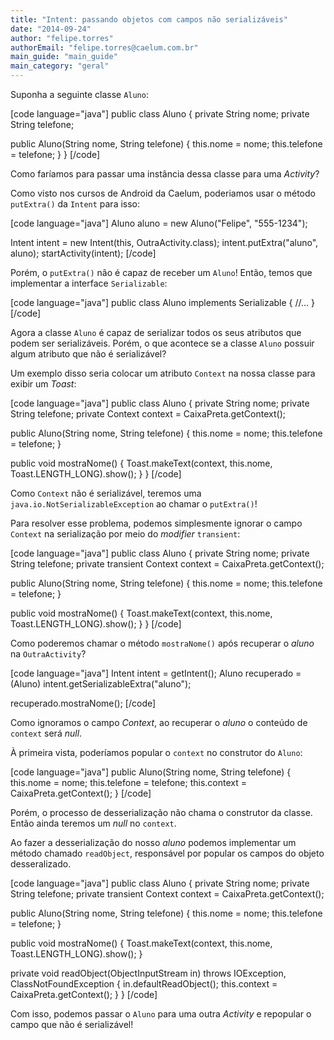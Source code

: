 ```yaml
---
title: "Intent: passando objetos com campos não serializáveis"
date: "2014-09-24"
author: "felipe.torres"
authorEmail: "felipe.torres@caelum.com.br"
main_guide: "main_guide"
main_category: "geral"
---
```


Suponha a seguinte classe `Aluno`:

\[code language="java"\] public class Aluno { private String nome; private String telefone;

public Aluno(String nome, String telefone) { this.nome = nome; this.telefone = telefone; } } \[/code\]

Como faríamos para passar uma instância dessa classe para uma _Activity_?

Como visto nos cursos de Android da Caelum, poderiamos usar o método `putExtra()` da `Intent` para isso:

\[code language="java"\] Aluno aluno = new Aluno("Felipe", "555-1234");

Intent intent = new Intent(this, OutraActivity.class); intent.putExtra("aluno", aluno); startActivity(intent); \[/code\]

Porém, o `putExtra()` não é capaz de receber um `Aluno`! Então, temos que implementar a interface `Serializable`:

\[code language="java"\] public class Aluno implements Serializable { //... } \[/code\]

Agora a classe `Aluno` é capaz de serializar todos os seus atributos que podem ser serializáveis. Porém, o que acontece se a classe `Aluno` possuir algum atributo que não é serializável?

Um exemplo disso seria colocar um atributo `Context` na nossa classe para exibir um _Toast_:

\[code language="java"\] public class Aluno { private String nome; private String telefone; private Context context = CaixaPreta.getContext();

public Aluno(String nome, String telefone) { this.nome = nome; this.telefone = telefone; }

public void mostraNome() { Toast.makeText(context, this.nome, Toast.LENGTH\_LONG).show(); } } \[/code\]

Como `Context` não é serializável, teremos uma `java.io.NotSerializableException` ao chamar o `putExtra()`!

Para resolver esse problema, podemos simplesmente ignorar o campo `Context` na serialização por meio do _modifier_ `transient`:

\[code language="java"\] public class Aluno { private String nome; private String telefone; private transient Context context = CaixaPreta.getContext();

public Aluno(String nome, String telefone) { this.nome = nome; this.telefone = telefone; }

public void mostraNome() { Toast.makeText(context, this.nome, Toast.LENGTH\_LONG).show(); } } \[/code\]

Como poderemos chamar o método `mostraNome()` após recuperar o _aluno_ na `OutraActivity`?

\[code language="java"\] Intent intent = getIntent(); Aluno recuperado = (Aluno) intent.getSerializableExtra("aluno");

recuperado.mostraNome(); \[/code\]

Como ignoramos o campo _Context_, ao recuperar o _aluno_ o conteúdo de `context` será _null_.

À primeira vista, poderíamos popular o `context` no construtor do `Aluno`:

\[code language="java"\] public Aluno(String nome, String telefone) { this.nome = nome; this.telefone = telefone; this.context = CaixaPreta.getContext(); } \[/code\]

Porém, o processo de desserialização não chama o construtor da classe. Então ainda teremos um _null_ no `context`.

Ao fazer a desserialização do nosso _aluno_ podemos implementar um método chamado `readObject`, responsável por popular os campos do objeto desseralizado.

\[code language="java"\] public class Aluno { private String nome; private String telefone; private transient Context context = CaixaPreta.getContext();

public Aluno(String nome, String telefone) { this.nome = nome; this.telefone = telefone; }

public void mostraNome() { Toast.makeText(context, this.nome, Toast.LENGTH\_LONG).show(); }

private void readObject(ObjectInputStream in) throws IOException, ClassNotFoundException { in.defaultReadObject(); this.context = CaixaPreta.getContext(); } } \[/code\]

Com isso, podemos passar o `Aluno` para uma outra _Activity_ e repopular o campo que não é serializável!
